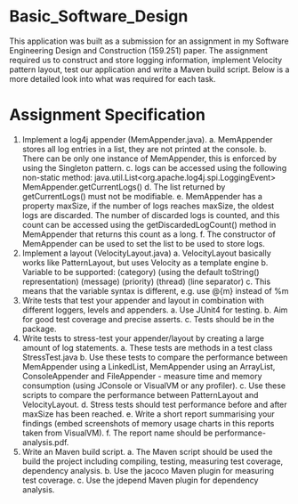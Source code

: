 # Basic_Software_Design

This application was built as a submission for an assignment in my Software Engineering Design and Construction (159.251) paper.
The assignment required us to construct and store logging information, implement Velocity pattern layout, test our application and write a Maven build script.
Below is a more detailed look into what was required for each task.

# Assignment Specification
1.  Implement a log4j appender (MemAppender.java).
    a.  MemAppender stores all log entries in a list, they are not printed at the console.
    b.  There can be only one instance of MemAppender, this is enforced by using the Singleton pattern.
    c.  logs can be accessed using the following non-static method:
            java.util.List<org.apache.log4j.spi.LoggingEvent>
            MemAppender.getCurrentLogs()
    d.  The list returned by getCurrentLogs() must not be modifiable.
    e.  MemAppender has a property maxSize, if the number of logs reaches maxSize, the oldest logs are discarded. The number of discarded logs is counted, and this count can be accessed using the getDiscardedLogCount() method in MemAppender that returns this count as a long.
    f.  The constructor of MemAppender can be used to set the list to be used to store logs.
2.  Implement a layout (VelocityLayout.java)
    a.  VelocityLayout basically works like PatternLayout, but uses Velocity as a template engine
    b.  Variable to be supported:
        (category)
        (using the default toString() representation)
        (message)
        (priority)
        (thread)
        (line separator)
    c.  This means that the variable syntax is different, e.g. use @{m} instead of %m
3.  Write tests that test your appender and layout in combination with different loggers, levels and appenders.
    a.  Use JUnit4 for testing.
    b.  Aim for good test coverage and precise asserts.
    c.  Tests should be in the package.
4.  Write tests to stress-test your appender/layout by creating a large amount of log statements.
    a.  These tests are methods in a test class StressTest.java
    b.  Use these tests to compare the performance between MemAppender using a LinkedList, MemAppender using an ArrayList, ConsoleAppender and FileAppender - measure time and memory consumption (using JConsole or VisualVM or any profiler).
    c.  Use these scripts to compare the performance between PatternLayout and VelocityLayout.
    d.  Stress tests should test performance before and after maxSize has been reached.
    e.  Write a short report summarising your findings (embed screenshots of memory usage charts in this reports taken from VisualVM).
    f.  The report name should be performance-analysis.pdf.
5.  Write an Maven build script.
    a.  The Maven script should be used the build the project including compiling, testing, measuring test coverage, dependency analysis.
    b.  Use the jacoco Maven plugin for measuring test coverage.
    c.  Use the jdepend Maven plugin for dependency analysis.

